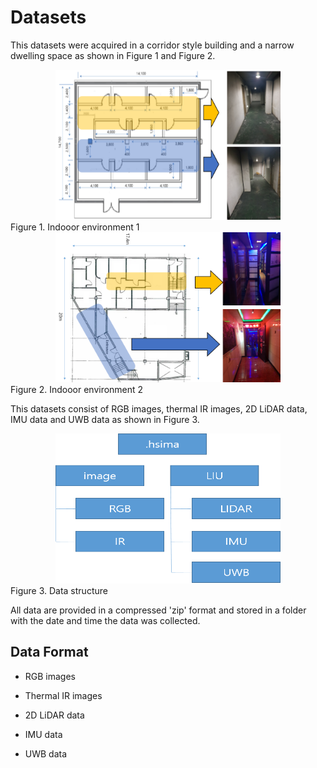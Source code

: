 # Datasets
This datasets were acquired in a corridor style building and a narrow dwelling space as shown in Figure 1 and Figure 2.

<div style="text-align:center"><img src="Indoor_environment_1.png"  width="360" height="240"></div>
Figure 1. Indooor environment 1


<div style="text-align:center"><img src="Indoor_environment_2.png"  width="360" height="240"></div>
Figure 2. Indooor environment 2



This datasets consist of RGB images, thermal IR images, 2D LiDAR data, IMU data and UWB data as shown in Figure 3.

<div style="text-align:center"><img src="data_structure.png" width="360" height="240"></div>
Figure 3. Data structure 



All data are provided in a compressed 'zip' format and stored in a folder with the date and time the data was collected.



## Data Format
- RGB images

- Thermal IR images

- 2D LiDAR data

- IMU data

- UWB data


